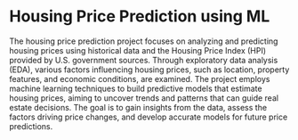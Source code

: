 # Housing Price Prediction using ML
The housing price prediction project focuses on analyzing and predicting housing prices using historical data and the Housing Price Index (HPI) provided by U.S. government sources. Through exploratory data analysis (EDA), various factors influencing housing prices, such as location, property features, and economic conditions, are examined. The project employs machine learning techniques to build predictive models that estimate housing prices, aiming to uncover trends and patterns that can guide real estate decisions. The goal is to gain insights from the data, assess the factors driving price changes, and develop accurate models for future price predictions.
